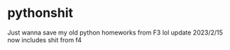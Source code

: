 # pythonshit
Just wanna save my old python homeworks from F3 lol
update 2023/2/15
now includes shit from f4
